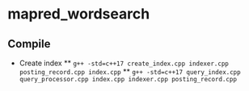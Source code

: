 # mapred_wordsearch

## Compile
* Create index 
** ```g++ -std=c++17 create_index.cpp indexer.cpp posting_record.cpp index.cpp```
** ```g++ -std=c++17 query_index.cpp query_processor.cpp index.cpp indexer.cpp posting_record.cpp```

